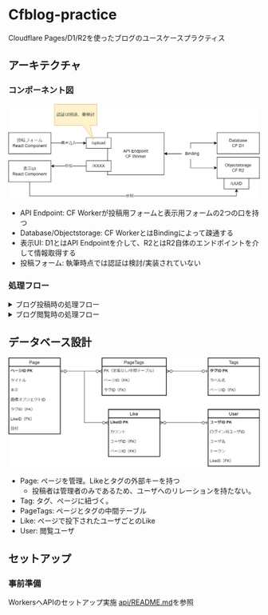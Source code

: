 # Cfblog-practice

Cloudflare Pages/D1/R2を使ったブログのユースケースプラクティス

## アーキテクチャ

### コンポーネント図

![components.png](.github/images/components.png)

- API Endpoint: CF Workerが投稿用フォームと表示用フォームの2つの口を持つ
- Database/Objectstorage: CF WorkerとはBindingによって疎通する
- 表示UI: D1とはAPI Endpointを介して、R2とはR2自体のエンドポイントを介して情報取得する
- 投稿フォーム: 執筆時点では認証は検討/実装されていない

### 処理フロー

<details><summary>ブログ投稿時の処理フロー</summary>

![uploadflow.png](.github/images/uploadflow.png)

- CFW処理 A: 画像を受信しR2へファイルをアップロード、キーをリスポンス
- CFW処理 B: DB情報を受信しDBを更新、D1への書き込み結果をレスポンス

</details>

<details><summary>ブログ閲覧時の処理フロー</summary>

![downloadflow.png](.github/images/downloadflow.png)

- CFW処理 C: DBの何らかの識別子を元に情報をリクエスト、R2のキーを含む（または含まない）データを返却
    - R2のキーを含む場合は、表示UIはR2へリクエスト

</details>

## データベース設計

![dbdetail.png](.github/images/dbdetail.png)

- Page: ページを管理。Likeとタグの外部キーを持つ
    - 投稿者は管理者のみであるため、ユーザへのリレーションを持たない。
- Tag: タグ、ページに紐づく。
- PageTags: ページとタグの中間テーブル
- Like: ページで投下されたユーザごとのLike
- User: 閲覧ユーザ

## セットアップ

### 事前準備

WorkersへAPIのセットアップ実施
[api/README.md](./api/README.md)を参照


